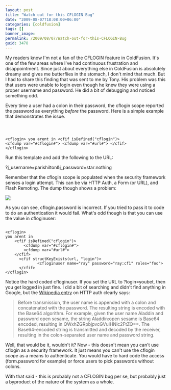 ```yaml
---
layout: post
title: "Watch out for this CFLOGIN Bug"
date: "2009-08-07T18:08:00+06:00"
categories: [coldfusion]
tags: []
banner_image: 
permalink: /2009/08/07/Watch-out-for-this-CFLOGIN-Bug
guid: 3478
---
```


My readers know I'm not a fan of the CFLOGIN feature in ColdFusion. It's one of the few areas where I've had continuous frustration and disappointment. Since just about everything else in ColdFusion is absolutely dreamy and gives me butterflies in the stomach, I don't mind that much. But I had to share this finding that was sent to me by Tony. His problem was this that users were unable to login even though he knew they were using a proper username and password. He did a bit of debugging and noticed something odd.
<!--more-->
Every time a user had a colon in their password, the cflogin scope reported the password as everything <i>before</i> the password. Here is a simple example that demonstrates the issue.

<code>

&lt;cflogin&gt;
you arent in
	&lt;cfif isDefined("cflogin")&gt;
		&lt;cfdump var="#cflogin#"&gt;
		&lt;cfdump var="#url#"&gt;
	&lt;/cfif&gt;
&lt;/cflogin&gt;
</code>

Run this template and add the following to the URL:

?j_username=parishilton&j_password=star:nothing

Remember that the cflogin scope is populated when the security framework senses a login attempt. This can be via HTTP Auth, a Form (or URL), and Flash Remoting. The dump though shows a problem:

<img src="https://static.raymondcamden.com/images/Picture 180.png" />

As you can see, cflogin.password is incorrect. If you tried to pass it to code to do an authentication it would fail. What's odd though is that you can use the value in cfloginuser:

<code>
&lt;cflogin&gt;
you arent in
	&lt;cfif isDefined("cflogin")&gt;
		&lt;cfdump var="#cflogin#"&gt;
		&lt;cfdump var="#url#"&gt;
	&lt;/cfif&gt;
      &lt;cfif structKeyExists(url, "login")&gt;
              &lt;cfloginuser name="ray" password="ray:cf1" roles="foo"&gt;
      &lt;/cfif&gt;
&lt;/cflogin&gt;
</code>

Notice the hard coded cfloginuser. If you set the URL to ?login=youbet, then you get logged in just fine. I did a bit of searching and didn't find anything in Google, but the <a href="http://en.wikipedia.org/wiki/Basic_access_authentication">Wikipedia entry</a> on HTTP auth clearly says:

<blockquote>
Before transmission, the user name is appended with a colon and concatenated with the password. The resulting string is encoded with the Base64 algorithm. For example, given the user name Aladdin and password open sesame, the string Aladdin:open sesame is Base64 encoded, resulting in QWxhZGRpbjpvcGVuIHNlc2FtZQ==. The Base64-encoded string is transmitted and decoded by the receiver, resulting in the colon-separated user name and password string.
</blockquote>

Well, that would be it, wouldn't it? Now - this doesn't mean you can't use cflogin as a security framework. It just means you can't use the cflogin <i>scope</i> as a means to authenticate. You would have to hard code the access (form.password for example) or force users to pick passwords without colons. 

With that said - this is probably not a CFLOGIN bug per se, but probably just a byproduct of the nature of the system as a whole.